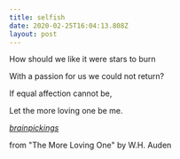```yaml
---
title: selfish
date: 2020-02-25T16:04:13.808Z
layout: post
---
```





How should we like it were stars to burn

With a passion for us we could not return?

If equal affection cannot be,

Let the more loving one be me.





*[brainpickings](www.brainpickings.org)*

from "The More Loving One" by W.H. Auden
